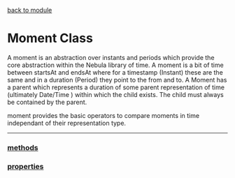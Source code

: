 [back to module](./moments_module.md)

# Moment Class
A moment is an abstraction over instants and periods which provide the core abstraction within the Nebula library of time. A moment is a bit of time between startsAt and endsAt where for a timestamp (Instant) these are the same and in a duration (Period) they point to the from and to. A Moment has a parent which represents a duration of some parent representation of time (ultimately Date/Time ) within which the child exists. The child must always be contained by the parent. 

moment provides the basic operators to compare moments in time independant of their representation type. 

---
### [methods](./moment_methods.md)
### [properties](./moment_properties)
